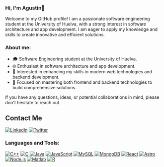 ### Hi, I'm Agustin👋

Welcome to my GitHub profile! I am a passionate software engineering student at the University of Huelva, with a strong interest in software architecture and app development. I am eager to apply my knowledge and skills to create innovative and efficient solutions.

### About me:
- 🎓 Software Engineering student at the University of Huelva.
- 🌐 Enthusiast in software architecture and app development.
- 👀 Interested in enhancing my skills in modern web technologies and backend development.
- 🚀 Focused on mastering both frontend and backend technologies to build comprehensive solutions.

If you have any questions, ideas, or potential collaborations in mind, please don't hesitate to reach out.

## Contact Me
[![LinkedIn](https://img.shields.io/badge/-Agustin%20Rodriguez%20Aguilar-blue?style=flat-square&logo=Linkedin&logoColor=white&link=https://www.linkedin.com/in/agustin-rodriguez-aguilar/)](https://www.linkedin.com/in/agustin-rodriguez-aguilar/)
[![Twitter](https://img.shields.io/badge/-CodesInfinity-1DA1F2?style=flat-square&logo=Twitter&logoColor=white&link=https://twitter.com/CodesInfinity)](https://twitter.com/CodesInfinity)

### Languages and Tools:
[![C++](https://img.shields.io/badge/-C++-00599C?style=flat&logo=c%2B%2B&logoColor=white&link=https://github.com/CodesInfinity)](https://github.com/CodesInfinity)
[![C](https://img.shields.io/badge/-C-A8B9CC?style=flat&logo=c&logoColor=white&link=https://github.com/CodesInfinity)](https://github.com/CodesInfinity)
[![Java](https://img.shields.io/badge/-Java-007396?style=flat&logo=java&logoColor=white&link=https://github.com/CodesInfinity)](https://github.com/CodesInfinity)
[![JavaScript](https://img.shields.io/badge/-JavaScript-F7DF1E?style=flat&logo=javascript&logoColor=white&link=https://github.com/CodesInfinity)](https://github.com/CodesInfinity)
[![MySQL](https://img.shields.io/badge/-MySQL-4479A1?style=flat&logo=mysql&logoColor=white&link=https://github.com/CodesInfinity)](https://github.com/CodesInfinity)
[![MongoDB](https://img.shields.io/badge/-MongoDB-47A248?style=flat&logo=mongodb&logoColor=white&link=https://github.com/CodesInfinity)](https://github.com/CodesInfinity)
[![React](https://img.shields.io/badge/-React-61DAFB?style=flat&logo=react&logoColor=white&link=https://github.com/CodesInfinity)](https://github.com/CodesInfinity)
[![Astro](https://img.shields.io/badge/-Astro-FF5A03?style=flat&logo=astro&logoColor=white&link=https://github.com/CodesInfinity)](https://github.com/CodesInfinity)
[![Node.js](https://img.shields.io/badge/-Node.js-339933?style=flat&logo=node.js&logoColor=white&link=https://github.com/CodesInfinity)](https://github.com/CodesInfinity)
[![Matlab](https://img.shields.io/badge/-Matlab-0076A8?style=flat&logo=matlab&logoColor=white&link=https://github.com/CodesInfinity)](https://github.com/CodesInfinity)
[![R](https://img.shields.io/badge/-R-276DC3?style=flat&logo=r&logoColor=white&link=https://github.com/CodesInfinity)](https://github.com/CodesInfinity)


<!--
**CodesInfinity/CodesInfinity** is a ✨ _special_ ✨ repository because its `README.md` (this file) appears on your GitHub profile.

Here are some ideas to get you started:

- 🔭 I’m currently working on ...
- 🌱 I’m currently learning ...
- 👯 I’m looking to collaborate on ...
- 🤔 I’m looking for help with ...
- 💬 Ask me about ...
- 📫 How to reach me: ...
- 😄 Pronouns: ...
- ⚡ Fun fact: ...
-->
